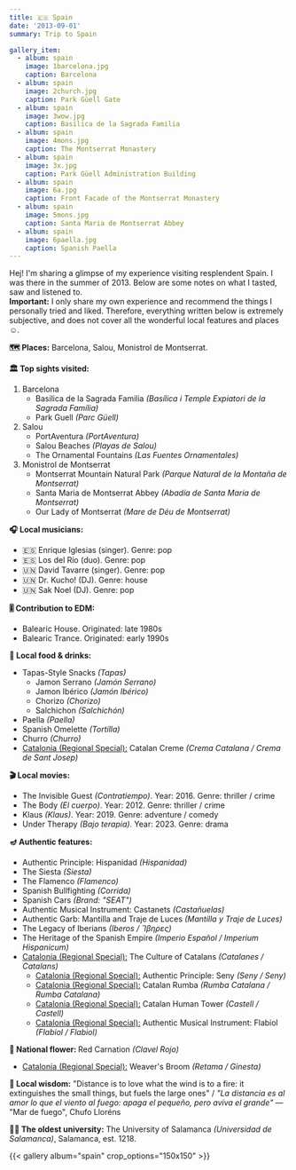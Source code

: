 ```yaml
---
title: 🇪🇸 Spain
date: '2013-09-01'
summary: Trip to Spain

gallery_item:
  - album: spain
    image: 1barcelona.jpg
    caption: Barcelona
  - album: spain
    image: 2church.jpg
    caption: Park Güell Gate 
  - album: spain
    image: 3wow.jpg
    caption: Basílica de la Sagrada Familia
  - album: spain
    image: 4mons.jpg
    caption: The Montserrat Monastery
  - album: spain
    image: 3x.jpg
    caption: Park Güell Administration Building
  - album: spain
    image: 6a.jpg
    caption: Front Facade of the Montserrat Monastery
  - album: spain
    image: 5mons.jpg
    caption: Santa Maria de Montserrat Abbey
  - album: spain
    image: 6paella.jpg
    caption: Spanish Paella
---
```

Hej! I'm sharing a glimpse of my experience visiting resplendent Spain. I was there in the summer of 2013. Below are some notes on what I tasted, saw and listened to.<br>
<b>Important:</b> I only share my own experience and recommend the things I personally tried and liked. Therefore, everything written below is extremely subjective, and does not cover all the wonderful local features and places ☺️.

<b>🗺 Places:</b> Barcelona, Salou, Monistrol de Montserrat.<br>

<b>🏛 Top sights visited: </b>
1. Barcelona
    - Basilica de la Sagrada Familia <i>(Basílica i Temple Expiatori de la Sagrada Família)</i>
    - Park Guell <i>(Parc Güell)</i>
2. Salou
    - PortAventura <i>(PortAventura)</i>
    - Salou Beaches <i>(Playas de Salou)</i>
    - The Ornamental Fountains <i>(Las Fuentes Ornamentales)</i>
3. Monistrol de Montserrat
    - Montserrat Mountain Natural Park <i>(Parque Natural de la Montaña de Montserrat)</i>
    - Santa Maria de Montserrat Abbey <i>(Abadía de Santa María de Montserrat)</i>
    - Our Lady of Montserrat <i>(Mare de Déu de Montserrat)</i>


<b>🎧 Local musicians: </b>
- 🇪🇸 Enrique Iglesias (singer). Genre: pop
- 🇪🇸 Los del Río (duo). Genre: pop
- 🇺🇳 David Tavarre (singer). Genre: pop
- 🇺🇳 Dr. Kucho! (DJ). Genre: house
- 🇺🇳 Sak Noel (DJ). Genre: pop

<b>🎚️ Contribution to EDM: </b>
- Balearic House. Originated: late 1980s
- Balearic Trance. Originated: early 1990s


<b>🥘 Local food & drinks: </b>
- Tapas-Style Snacks <i>(Tapas)</i>
  - Jamon Serrano <i>(Jamón Serrano)</i>
  - Jamon Ibérico <i>(Jamón Ibérico)</i>
  - Chorizo <i>(Chorizo)</i>
  - Salchichon <i>(Salchichón)</i>
- Paella <i>(Paella)</i>
- Spanish Omelette <i>(Tortilla)</i>
- Churro <i>(Churro)</i>
- <u>Catalonia (Regional Special):</u> Catalan Creme <i>(Crema Catalana / Crema de Sant Josep)</i>


<b>🎬 Local movies:</b>
-  The Invisible Guest <i>(Contratiempo)</i>. Year: 2016. Genre: thriller / crime
-  The Body <i>(El cuerpo)</i>. Year: 2012. Genre: thriller / crime
-  Klaus <i>(Klaus)</i>. Year: 2019. Genre: adventure / comedy 
-  Under Therapy <i>(Bajo terapia)</i>. Year: 2023. Genre: drama


<b>🪔 Authentic features:</b>
- Authentic Principle: Hispanidad <i>(Hispanidad)</i>
- The Siesta <i>(Siesta)</i>
- The Flamenco <i>(Flamenco)</i>
- Spanish Bullfighting <i>(Corrida)</i>
- Spanish Cars <i>(Brand: "SEAT")</i>
- Authentic Musical Instrument: Castanets <i>(Castañuelas)</i> 
- Authentic Garb: Mantilla and Traje de Luces <i>(Mantilla y Traje de Luces)</i>
- The Legacy of Iberians <i>(Iberos / Ἴβηρες)</i> 
- The Heritage of the Spanish Empire <i>(Imperio Español / Imperium Hispanicum)</i>
- <u>Catalonia (Regional Special):</u> The Culture of Catalans <i>(Catalanes / Catalans)</i>
  - <u>Catalonia (Regional Special):</u> Authentic Principle: Seny <i>(Seny / Seny)</i>
  - <u>Catalonia (Regional Special):</u> Catalan Rumba <i>(Rumba Catalana / Rumba Catalana)</i>
  - <u>Catalonia (Regional Special):</u> Catalan Human Tower <i>(Castell / Castell)</i>
  - <u>Catalonia (Regional Special):</u> Authentic Musical Instrument: Flabiol <i>(Flabiol / Flabiol)</i>

<b>💐 National flower: </b> Red Carnation <i>(Clavel Rojo)</i>
- <u>Catalonia (Regional Special):</u> Weaver's Broom <i>(Retama / Ginesta)</i>


<b>🦉 Local wisdom:</b> "Distance is to love what the wind is to a fire: it extinguishes the small things, but fuels the large ones" / <i>"La distancia es al amor lo que el viento al fuego: apaga el pequeño, pero aviva el grande"</i> — "Mar de fuego", Chufo Lloréns


<b>👨‍🎓 The oldest university:</b> The University of Salamanca <i>(Universidad de Salamanca)</i>, Salamanca, est. 1218. 



{{< gallery album="spain" crop_options="150x150" >}}
   

